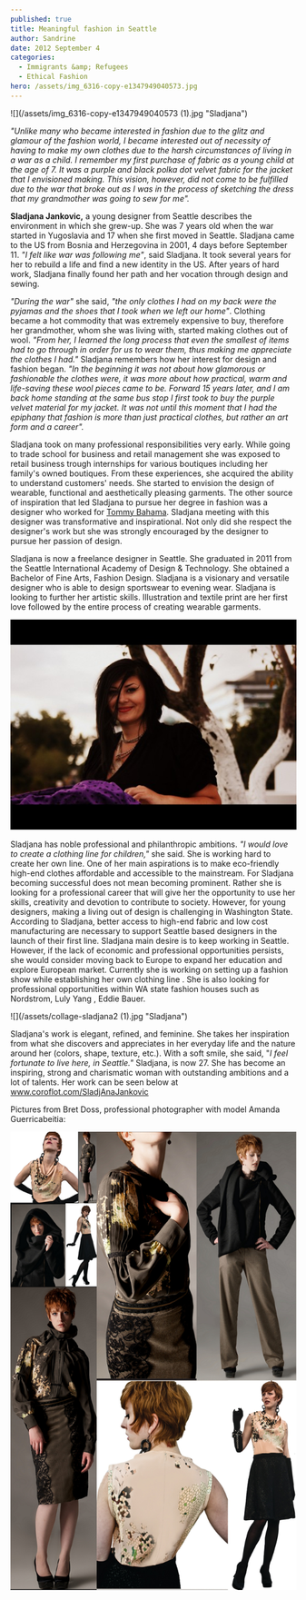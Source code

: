 ```yaml
---
published: true
title: Meaningful fashion in Seattle
author: Sandrine
date: 2012 September 4
categories:
  - Immigrants &amp; Refugees
  - Ethical Fashion
hero: /assets/img_6316-copy-e1347949040573.jpg
---
```

![](/assets/img_6316-copy-e1347949040573 (1).jpg "Sladjana")

*"Unlike many who became interested in fashion due to the glitz and glamour of the fashion world, I became interested out of necessity of having to make my own clothes due to the harsh circumstances of living in a war as a child. I remember my first purchase of fabric as a young child at the age of 7. It was a purple and black polka dot velvet fabric for the jacket that I envisioned making. This vision, however, did not come to be fulfilled due to the war that broke out as I was in the process of sketching the dress that my grandmother was going to sew for me".*

**Sladjana Jankovic,** a young designer from Seattle describes the environment in which she grew-up. She was 7 years old when the war started in Yugoslavia and 17 when she first moved in Seattle. Sladjana came to the US from Bosnia and Herzegovina in 2001, 4 days before September 11. *"I felt like war was following me"*, said Sladjana. It took several years for her to rebuild a life and find a new identity in the US. After years of hard work, Sladjana finally found her path and her vocation through design and sewing.

*"During the war"* she said, *"the only clothes I had on my back were the pyjamas and the shoes that I took when we left our home"*. Clothing became a hot commodity that was extremely expensive to buy, therefore her grandmother, whom she was living with, started making clothes out of wool. *"From her, I learned the long process that even the smallest of items had to go through in order for us to wear them, thus making me appreciate the clothes I had."* Sladjana remembers how her interest for design and fashion began. *"In the beginning it was not about how glamorous or fashionable the clothes were, it was more about how practical, warm and life-saving these wool pieces came to be. Forward 15 years later, and I am back home standing at the same bus stop I first took to buy the purple velvet material for my jacket. It was not until this moment that I had the epiphany that fashion is more than just practical clothes, but rather an art form and a career".*

Sladjana took on many professional responsibilities very early. While going to trade school for business and retail management she was exposed to retail business trough internships for various boutiques including her family's owned boutiques. From these experiences, she acquired the ability to understand customers' needs. She started to envision the design of wearable, functional and aesthetically pleasing garments. The other source of inspiration that led Sladjana to pursue her degree in fashion was a designer who worked for [Tommy Bahama](http://www.tommybahama.com/). Sladjana meeting with this designer was transformative and inspirational. Not only did she respect the designer's work but she was strongly encouraged by the designer to pursue her passion of design.

Sladjana is now a freelance designer in Seattle. She graduated in 2011 from the Seattle International Academy of Design & Technology. She obtained a Bachelor of Fine Arts, Fashion Design. Sladjana is a visionary and versatile designer who is able to design sportswear to evening wear. Sladjana is looking to further her artistic skills. Illustration and textile print are her first love followed by the entire process of creating wearable garments. 

![](/assets/img_6307-e1346782533925.jpg "Sladjana")

Sladjana has noble professional and philanthropic ambitions. *"I would love to create a clothing line for children,"* she said. She is working hard to create her own line. One of her main aspirations is to make eco-friendly high-end clothes affordable and accessible to the mainstream. For Sladjana becoming successful does not mean becoming prominent. Rather she is looking for a professional career that will give her the opportunity to use her skills, creativity and devotion to contribute to society. However, for young designers, making a living out of design is challenging in Washington State. According to Sladjana, better access to high-end fabric and low cost manufacturing are necessary to support Seattle based designers in the launch of their first line. Sladjana main desire is to keep working in Seattle. However, if the lack of economic and professional opportunities persists, she would consider moving back to Europe to expand her education and explore European market. Currently she is working on setting up a fashion show while establishing her own clothing line . She is also looking for professional opportunities within WA state fashion houses such as Nordstrom, Luly Yang , Eddie Bauer.

![](/assets/collage-sladjana2 (1).jpg "Sladjana")

Sladjana's work is elegant, refined, and feminine. She takes her inspiration from what she discovers and appreciates in her everyday life and the nature around her (colors, shape, texture, etc.). With a soft smile, she said, "*I feel fortunate to live here, in Seattle."* Sladjana, is now 27. She has become an inspiring, strong and charismatic woman with outstanding ambitions and a lot of talents. Her work can be seen below at www.coroflot.com/SladjAnaJankovic

Pictures from Bret Doss, professional photographer with model Amanda Guerricabeitia:

![](/assets/collection-collages-sladjana1.jpg "Collection 2011 Sladjana Jankovic")